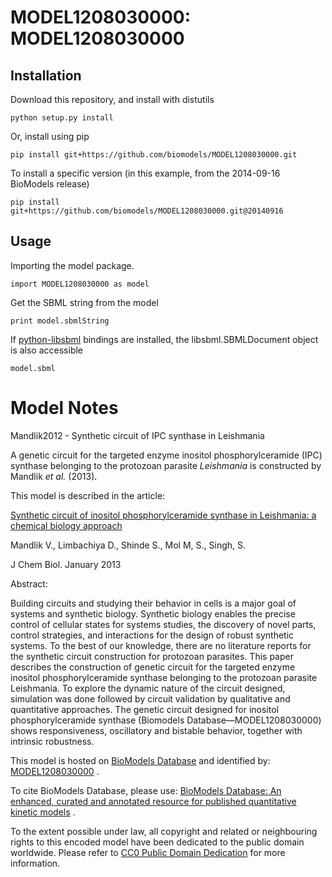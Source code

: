 # MODEL1208030000: MODEL1208030000

## Installation

Download this repository, and install with distutils

`python setup.py install`

Or, install using pip

`pip install git+https://github.com/biomodels/MODEL1208030000.git`

To install a specific version (in this example, from the 2014-09-16 BioModels release)

`pip install git+https://github.com/biomodels/MODEL1208030000.git@20140916`

## Usage

Importing the model package.

`import MODEL1208030000 as model`

Get the SBML string from the model

`print model.sbmlString`

If [python-libsbml](https://pypi.python.org/pypi/python-libsbml) bindings are
installed, the libsbml.SBMLDocument object is also accessible

`model.sbml`


# Model Notes


Mandlik2012 - Synthetic circuit of IPC synthase in Leishmania

A genetic circuit for the targeted enzyme inositol phosphorylceramide (IPC)
synthase belonging to the protozoan parasite _Leishmania_ is constructed by
Mandlik _et al._ (2013).

This model is described in the article:

[Synthetic circuit of inositol phosphorylceramide synthase in Leishmania: a
chemical biology
approach](http://identifiers.org/doi/10.1007/s12154-012-0089-7)

Mandlik V., Limbachiya D., Shinde S., Mol M, S., Singh, S.

J Chem Biol. January 2013

Abstract:

Building circuits and studying their behavior in cells is a major goal of
systems and synthetic biology. Synthetic biology enables the precise control
of cellular states for systems studies, the discovery of novel parts, control
strategies, and interactions for the design of robust synthetic systems. To
the best of our knowledge, there are no literature reports for the synthetic
circuit construction for protozoan parasites. This paper describes the
construction of genetic circuit for the targeted enzyme inositol
phosphorylceramide synthase belonging to the protozoan parasite Leishmania. To
explore the dynamic nature of the circuit designed, simulation was done
followed by circuit validation by qualitative and quantitative approaches. The
genetic circuit designed for inositol phosphorylceramide synthase (Biomodels
Database—MODEL1208030000) shows responsiveness, oscillatory and bistable
behavior, together with intrinsic robustness.

This model is hosted on [BioModels Database](http://www.ebi.ac.uk/biomodels/)
and identified by:
[MODEL1208030000](http://identifiers.org/biomodels.db/MODEL1208030000) .

To cite BioModels Database, please use: [BioModels Database: An enhanced,
curated and annotated resource for published quantitative kinetic
models](http://identifiers.org/pubmed/20587024) .

To the extent possible under law, all copyright and related or neighbouring
rights to this encoded model have been dedicated to the public domain
worldwide. Please refer to [CC0 Public Domain
Dedication](http://creativecommons.org/publicdomain/zero/1.0/) for more
information.


